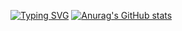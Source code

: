 [![Typing SVG](https://readme-typing-svg.demolab.com/?lines=李小斌同学祝您身体健康，万事如意)](https://git.io/typing-svg)
[![Anurag's GitHub stats](https://github-readme-stats.vercel.app/api?username=dartagnanli)](https://github.com/dartagnanli/github-readme-stats)
